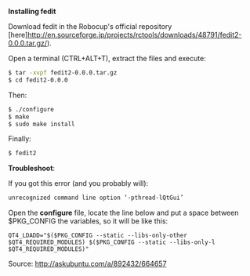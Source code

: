 **Installing fedit**

Download fedit in the Robocup's official repository [here]http://en.sourceforge.jp/projects/rctools/downloads/48791/fedit2-0.0.0.tar.gz/).

Open a terminal (CTRL+ALT+T), extract the files and execute:
```bash
$ tar -xvpf fedit2-0.0.0.tar.gz
$ cd fedit2-0.0.0
```

Then:
```bash
$ ./configure
$ make
$ sudo make install
```

Finally: 
```bash
$ fedit2
```

**Troubleshoot**:

If you got this error (and you probably will):
```bash
unrecognized command line option ‘-pthread-lQtGui’
```

Open the **configure** file, locate the line below and put a space between $PKG_CONFIG the variables, so it will be like this:
```
QT4_LDADD="$($PKG_CONFIG --static --libs-only-other $QT4_REQUIRED_MODULES) $($PKG_CONFIG --static --libs-only-l $QT4_REQUIRED_MODULES)"
```

Source: http://askubuntu.com/a/892432/664657
